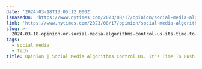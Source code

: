 ```yaml
---
date: '2024-03-18T13:05:12.000Z'
isBasedOn: 'https://www.nytimes.com/2023/08/17/opinion/social-media-algorithm-choice.html'
link: 'https://www.nytimes.com/2023/08/17/opinion/social-media-algorithm-choice.html'
slug: >-
  2024-03-18-opinion-or-social-media-algorithms-control-us-its-time-to-push-back-the
tags:
  - social media
  - Tech
title: Opinion | Social Media Algorithms Control Us. It’s Time To Push Back. - The
---
```


